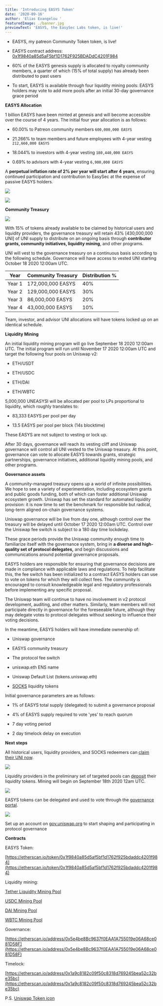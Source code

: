 ```yaml
---
title: 'Introducing EASYS Token'
date: '2020-09-16'
author: 'Elias Evangelou '
featuredImage: ./banner.jpg
previewText: 'EASYS, the EasySec Labs token, is live!'
---
```


- EASYS, my patreon Community Token  token, is live!

- EASYS contract address: [0x1f9840a85d5aF5bf1D1762F925BDADdC4201F984](https://etherscan.io/token/0x1f9840a85d5aF5bf1D1762F925BDADdC4201F984)

- 60% of the EASYS genesis supply is allocated to royalty community members, a quarter of which (15% of total supply) has already been distributed to past users

- To start, EASYS is available through four liquidity mining pools: EASYS holders may vote to add more pools after an initial 30-day governance grace period

**EASYS Allocation**

1 billion EASYS have been minted at genesis and will become accessible over the course of 4 years. The initial four year allocation is as follows:

- 60.00% to Patreon community members `600,000,000 EASYS`

- 21.266% to team members and future employees with 4-year vesting `212,660,000 EASYS`

- 18.044% to investors with 4-year vesting `180,440,000 EASYS`

- 0.69% to advisors with 4-year vesting `6,900,000 EASYS`

A **perpetual inflation rate of 2% per year will start after 4 years**, ensuring continued participation and contribution to EasySec at the expense of passive EASYS holders.

![](Genesis.png)

![](Inflation.png)


**Community Treasury**

![](Release_Schedule.png)

With 15% of tokens already available to be claimed by historical users and liquidity providers, the governance treasury will retain 43% [430,000,000 UNI] of UNI supply to distribute on an ongoing basis through **contributor grants, community initiatives, liquidity mining**, and other programs.

UNI will vest to the governance treasury on a continuous basis according to the following schedule. Governance will have access to vested UNI starting October 18 2020 12:00am UTC.

| **Year** | **Community Treasury** | **Distribution %** |
| -------- | ---------------------- | ------------------ |
| Year 1   | 172,000,000 EASYS        | 40%                |
| Year 2   | 129,000,000 EASYS        | 30%                |
| Year 3   | 86,000,000 EASYS         | 20%                |
| Year 4   | 43,000,000 EASYS         | 10%                |

Team, investor, and advisor UNI allocations will have tokens locked up on an identical schedule.

**Liquidity Mining**

An initial liquidity mining program will go live September 18 2020 12:00am UTC. The initial program will run until November 17 2020 12:00am UTC and target the following four pools on Uniswap v2:

- ETH/USDT

- ETH/USDC

- ETH/DAI

- ETH/WBTC

5,000,000 UNEASYSI will be allocated per pool to LPs proportional to liquidity, which roughly translates to:

- 83,333 EASYS per pool per day

- 13.5 EASYS per pool per block (14s blocktime)

These EASYS are not subject to vesting or lock up.

After 30 days, governance will reach its vesting cliff and Uniswap governance will control all UNI vested to the Uniswap treasury. At this point, governance can vote to allocate EASYS towards grants, strategic partnerships, governance initiatives, additional liquidity mining pools, and other programs.

**Governance assets**

A community-managed treasury opens up a world of infinite possibilities. We hope to see a variety of experimentation, including ecosystem grants and public goods funding, both of which can foster additional Uniswap ecosystem growth. Uniswap has set the standard for automated liquidity provision: it is now time to set the benchmark for responsible but radical, long-term aligned on-chain governance systems.

Uniswap governance will be live from day one, although control over the treasury will be delayed until October 17 2020 12:00am UTC. Control over the Uniswap fee switch is subject to a 180 day time lockdelay.

These grace periods provide the Uniswap community enough time to familiarize itself with the governance system, bring in **a diverse and high-quality set of protocol delegates,** and begin discussions and communications around potential governance proposals.

EASYS holders are responsible for ensuring that governance decisions are made in compliance with applicable laws and regulations. To help facilitate this, the fee switch has been initialized to a contract EASYS holders can use to vote on tokens for which they will collect fees. The community is encouraged to consult knowledgeable legal and regulatory professionals before implementing any specific proposal.

The Uniswap team will continue to have no involvement in v2 protocol development, auditing, and other matters. Similarly, team members will not participate directly in governance for the foreseeable future, although they may delegate votes to protocol delegates without seeking to influence their voting decisions.

In the meantime, EASYS holders will have immediate ownership of:

- Uniswap governance

- EASYS community treasury

- The protocol fee switch

- uniswap.eth ENS name

- Uniswap Default List (tokens.uniswap.eth)

- [SOCKS](https://twitter.com/Uniswap/status/1126506339075641344?s=20) liquidity tokens

Initial governance parameters are as follows:

- 1% of EASYS total supply (delegated) to submit a governance proposal

- 4% of EASYS supply required to vote &#39;yes&#39; to reach quorum

- 7 day voting period

- 2 day timelock delay on execution

**Next steps**

All historical users, liquidity providers, and SOCKS redeemers can [claim their UNI now](https://app.uniswap.org/).

![](claim.gif)

Liquidity providers in the preliminary set of targeted pools can [deposit](https://app.uniswap.org/#/uni) their liquidity tokens. Mining will begin on September 18th 2020 12am UTC.

![](deposit.gif)

EASYS tokens can be delegated and used to vote through the [governance portal](https://app.uniswap.org/#/vote).

![](vote.gif)

Set up an account on [gov.uniswap.org](https://gov.uniswap.org) to start shaping and participating in protocol governance

**Contracts**

EASYS Token:

[https://etherscan.io/token/0x1f9840a85d5af5bf1d1762f925bdaddc4201f984](https://etherscan.io/token/0x1f9840a85d5af5bf1d1762f925bdaddc4201f984)

Liquidity mining:

[Tether Liquidity Mining Pool](https://etherscan.io/address/0x6c3e4cb2e96b01f4b866965a91ed4437839a121a)

[USDC Mining Pool](https://etherscan.io/address/0x7FBa4B8Dc5E7616e59622806932DBea72537A56b)

[DAI Mining Pool](https://etherscan.io/address/0xa1484C3aa22a66C62b77E0AE78E15258bd0cB711)

[WBTC Mining Pool](https://etherscan.io/address/0xCA35e32e7926b96A9988f61d510E038108d8068e)

Governance:

[https://etherscan.io/address/0x5e4be8Bc9637f0EAA1A755019e06A68ce081D58F](https://etherscan.io/address/0x5e4be8Bc9637f0EAA1A755019e06A68ce081D58F)

Timelock:

[https://etherscan.io/address/0x1a9c8182c09f50c8318d769245bea52c32be35bc](https://etherscan.io/address/0x1a9c8182c09f50c8318d769245bea52c32be35bc)

P.S. [Uniswap Token icon](https://logo.uniswap.org)
